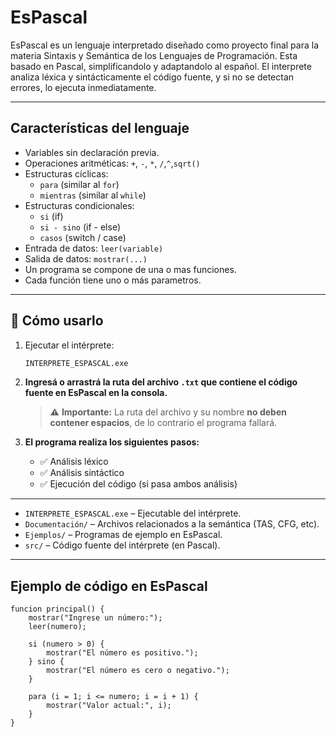 # EsPascal
EsPascal es un lenguaje interpretado diseñado como proyecto final para la materia Sintaxis y Semántica de los Lenguajes de Programación. Esta basado en Pascal, simplificandolo y adaptandolo al español.
El interprete analiza léxica y sintácticamente el código fuente, y si no se detectan errores, lo ejecuta inmediatamente.

---

## Características del lenguaje

- Variables sin declaración previa.
- Operaciones aritméticas: `+`, `-`, `*`, `/`,`^`,`sqrt()`
- Estructuras cíclicas:
  - `para` (similar al `for`)
  - `mientras` (similar al `while`)
- Estructuras condicionales:
  - `si` (if)
  - `si - sino` (if - else)
  - `casos` (switch / case)
- Entrada de datos: `leer(variable)`
- Salida de datos: `mostrar(...)`
- Un programa se compone de una o mas funciones.
- Cada función tiene uno o más parametros.

---

## 🚀 Cómo usarlo

1. Ejecutar el intérprete:

   ```bash
   INTERPRETE_ESPASCAL.exe
2. **Ingresá o arrastrá la ruta del archivo `.txt` que contiene el código fuente en EsPascal en la consola.**

   > ⚠️ **Importante:** La ruta del archivo y su nombre **no deben contener espacios**, de lo contrario el programa fallará.

3. **El programa realiza los siguientes pasos:**
   - ✅ Análisis léxico
   - ✅ Análisis sintáctico
   - ✅ Ejecución del código (si pasa ambos análisis)

---

- `INTERPRETE_ESPASCAL.exe` – Ejecutable del intérprete.
- `Documentación/` – Archivos relacionados a la semántica (TAS, CFG, etc).
- `Ejemplos/` – Programas de ejemplo en EsPascal.
- `src/` – Código fuente del intérprete (en Pascal).

---

## Ejemplo de código en EsPascal

```EsPascal
funcion principal() {
    mostrar("Ingrese un número:");
    leer(numero);

    si (numero > 0) {
        mostrar("El número es positivo.");
    } sino {
        mostrar("El número es cero o negativo.");
    }

    para (i = 1; i <= numero; i = i + 1) {
        mostrar("Valor actual:", i);
    }
}